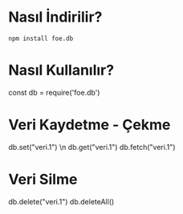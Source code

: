 # Nasıl İndirilir?

<code>npm install foe.db
</code>

# Nasıl Kullanılır?

const db = require('foe.db')

# Veri Kaydetme - Çekme

db.set("veri.1") \n
db.get("veri.1")
db.fetch("veri.1")

# Veri Silme

db.delete("veri.1")
db.deleteAll()
